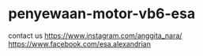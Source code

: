 # penyewaan-motor-vb6-esa
contact us 
https://www.instagram.com/anggita_nara/ 
https://www.facebook.com/esa.alexandrian
